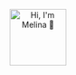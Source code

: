 <p align="center">
  <img width="100" heigtht= "100" src="https://github.com/Melinaaam/Melinaaam/blob/main/imgs/animiertes-gif-von-online-umwandeln-de-2.gif" alt="Hi, I'm Melina 👋 ">
</p>

<!--
**Melinaaam/Melinaaam** is a ✨ _special_ ✨ repository because its `README.md` (this file) appears on your GitHub profile.

Here are some ideas to get you started:

- 🔭 I’m currently working on ...
- 🌱 I’m currently learning ...
- 👯 I’m looking to collaborate on ...
- 🤔 I’m looking for help with ...
- 💬 Ask me about ...
- 📫 How to reach me: ...
- 😄 Pronouns: ...
- ⚡ Fun fact: ...
-->
